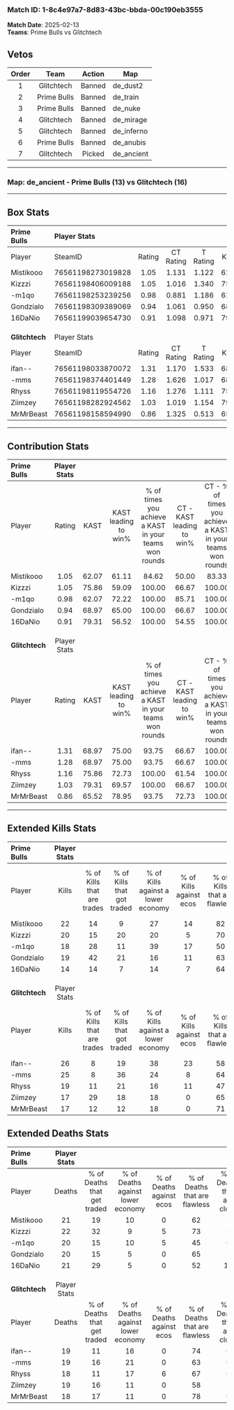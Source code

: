 ### Match ID: 1-8c4e97a7-8d83-43bc-bbda-00c190eb3555  
**Match Date**: 2025-02-13  
**Teams**: Prime Bulls vs Glitchtech  

## Vetos  

| Order | Team | Action | Map |
| :---: | :--: | :----: | --- |
| 1 | Glitchtech | Banned | de_dust2 |
| 2 | Prime Bulls | Banned | de_train |
| 3 | Prime Bulls | Banned | de_nuke |
| 4 | Glitchtech | Banned | de_mirage |
| 5 | Glitchtech | Banned | de_inferno |
| 6 | Prime Bulls | Banned | de_anubis |
| 7 | Glitchtech | Picked | de_ancient |

---  

### **Map**: de_ancient - Prime Bulls (13) vs Glitchtech (16)  
---  

## Box Stats  

| **Prime Bulls** | Player Stats      |        |           |          |       |      |       |         |        |      |     |
| :- | :- | :-: | :-: | :-: | :-: | :-: | :-: | :-: | :-: | :-: | :-: |
| Player          | SteamID           | Rating | CT Rating | T Rating | KAST  | ADR  | Kills | Assists | Deaths | K/D  | HS% |
| Mistikooo       | 76561198273019828 |  1.05  |   1.131   |  1.122   | 62.07 | 79.7 |  22   |    4    |   21   | 1.05 | 40  |
| Kizzzi          | 76561198406009188 |  1.05  |   1.016   |  1.340   | 75.86 | 72.0 |  20   |    5    |   22   | 0.91 | 55  |
| -m1qo           | 76561198253239256 |  0.98  |   0.881   |  1.186   | 62.07 | 85.3 |  18   |    8    |   20   | 0.90 | 44  |
| Gondzialo       | 76561198309389069 |  0.94  |   1.061   |  0.950   | 68.97 | 52.7 |  19   |    3    |   20   | 0.95 | 42  |
| 16DaNio         | 76561199039654730 |  0.91  |   1.098   |  0.971   | 79.31 | 61.2 |  14   |   13    |   21   | 0.67 | 42  |
|                 |                   |        |           |          |       |      |       |         |        |      |     |
|                 |                   |        |           |          |       |      |       |         |        |      |     |
|                 |                   |        |           |          |       |      |       |         |        |      |     |
| **Glitchtech**  | Player Stats      |        |           |          |       |      |       |         |        |      |     |
| Player          | SteamID           | Rating | CT Rating | T Rating | KAST  | ADR  | Kills | Assists | Deaths | K/D  | HS% |
| ifan--          | 76561198033870072 |  1.31  |   1.170   |  1.533   | 68.97 | 91.8 |  26   |    6    |   19   | 1.37 | 61  |
| -mms            | 76561198374401449 |  1.28  |   1.626   |  1.017   | 68.97 | 95.5 |  25   |    3    |   19   | 1.32 | 32  |
| Rhyss           | 76561198119554726 |  1.16  |   1.276   |  1.111   | 75.86 | 84.6 |  19   |   11    |   18   | 1.06 | 68  |
| Ziimzey         | 76561198282924562 |  1.03  |   1.019   |  1.154   | 79.31 | 65.5 |  17   |    6    |   19   | 0.89 | 88  |
| MrMrBeast       | 76561198158594990 |  0.86  |   1.325   |  0.513   | 65.52 | 45.6 |  17   |    1    |   18   | 0.94 | 41  |
---  

## Contribution Stats  

| **Prime Bulls** | Player Stats |       |                      |                                                        |                           |                                                             |                          |                                                            |
| :- | :-: | :-: | :-: | :-: | :-: | :-: | :-: | :-: |
| Player          |    Rating    | KAST  | KAST leading to win% | % of times you achieve a KAST in your teams won rounds | CT - KAST leading to win% | CT - % of times you achieve a KAST in your teams won rounds | T - KAST leading to win% | T - % of times you achieve a KAST in your teams won rounds |
| Mistikooo       |     1.05     | 62.07 |        61.11         |                         84.62                          |           50.00           |                            83.33                            |          75.00           |                           85.71                            |
| Kizzzi          |     1.05     | 75.86 |        59.09         |                         100.00                         |           66.67           |                           100.00                            |          53.85           |                           100.00                           |
| -m1qo           |     0.98     | 62.07 |        72.22         |                         100.00                         |           85.71           |                           100.00                            |          63.64           |                           100.00                           |
| Gondzialo       |     0.94     | 68.97 |        65.00         |                         100.00                         |           66.67           |                           100.00                            |          63.64           |                           100.00                           |
| 16DaNio         |     0.91     | 79.31 |        56.52         |                         100.00                         |           54.55           |                           100.00                            |          58.33           |                           100.00                           |
|                 |              |       |                      |                                                        |                           |                                                             |                          |                                                            |
|                 |              |       |                      |                                                        |                           |                                                             |                          |                                                            |
|                 |              |       |                      |                                                        |                           |                                                             |                          |                                                            |
| **Glitchtech**  | Player Stats |       |                      |                                                        |                           |                                                             |                          |                                                            |
| Player          |    Rating    | KAST  | KAST leading to win% | % of times you achieve a KAST in your teams won rounds | CT - KAST leading to win% | CT - % of times you achieve a KAST in your teams won rounds | T - KAST leading to win% | T - % of times you achieve a KAST in your teams won rounds |
| ifan--          |     1.31     | 68.97 |        75.00         |                         93.75                          |           66.67           |                           100.00                            |          87.50           |                           87.50                            |
| -mms            |     1.28     | 68.97 |        75.00         |                         93.75                          |           66.67           |                           100.00                            |          87.50           |                           87.50                            |
| Rhyss           |     1.16     | 75.86 |        72.73         |                         100.00                         |           61.54           |                           100.00                            |          88.89           |                           100.00                           |
| Ziimzey         |     1.03     | 79.31 |        69.57         |                         100.00                         |           66.67           |                           100.00                            |          72.73           |                           100.00                           |
| MrMrBeast       |     0.86     | 65.52 |        78.95         |                         93.75                          |           72.73           |                           100.00                            |          87.50           |                           87.50                            |
---  

## Extended Kills Stats  

| **Prime Bulls** | Player Stats |                            |                            |                                    |                         |                              |                                 |                                       |                    |           |
| :- | :-: | :-: | :-: | :-: | :-: | :-: | :-: | :-: | :-: | :-: |
| Player          |    Kills     | % of Kills that are trades | % of Kills that got traded | % of Kills against a lower economy | % of Kills against ecos | % of Kills that are flawless | % of Kills that are close duels | % of Kills that are assisted by flash | Pistol Round Kills | AWP Kills |
| Mistikooo       |      22      |             14             |             9              |                 27                 |           14            |              82              |                0                |                   0                   |         0          |     3     |
| Kizzzi          |      20      |             15             |             20             |                 20                 |            5            |              70              |                5                |                   0                   |         6          |     2     |
| -m1qo           |      18      |             28             |             11             |                 39                 |           17            |              50              |                0                |                   0                   |         0          |     1     |
| Gondzialo       |      19      |             42             |             21             |                 16                 |           11            |              63              |                0                |                   0                   |         0          |     0     |
| 16DaNio         |      14      |             14             |             7              |                 14                 |            7            |              64              |                7                |                   0                   |         0          |     2     |
|                 |              |                            |                            |                                    |                         |                              |                                 |                                       |                    |           |
|                 |              |                            |                            |                                    |                         |                              |                                 |                                       |                    |           |
|                 |              |                            |                            |                                    |                         |                              |                                 |                                       |                    |           |
| **Glitchtech**  | Player Stats |                            |                            |                                    |                         |                              |                                 |                                       |                    |           |
| Player          |    Kills     | % of Kills that are trades | % of Kills that got traded | % of Kills against a lower economy | % of Kills against ecos | % of Kills that are flawless | % of Kills that are close duels | % of Kills that are assisted by flash | Pistol Round Kills | AWP Kills |
| ifan--          |      26      |             8              |             19             |                 38                 |           23            |              58              |                8                |                   4                   |         0          |     0     |
| -mms            |      25      |             8              |             36             |                 24                 |            8            |              64              |                4                |                  12                   |         1          |     0     |
| Rhyss           |      19      |             11             |             21             |                 16                 |           11            |              47              |                5                |                  16                   |         1          |     2     |
| Ziimzey         |      17      |             29             |             18             |                 18                 |            0            |              65              |                6                |                   0                   |         0          |     0     |
| MrMrBeast       |      17      |             12             |             12             |                 18                 |            0            |              71              |                6                |                   0                   |         12         |     3     |
## Extended Deaths Stats  

| **Prime Bulls** | Player Stats |                             |                                   |                          |                               |                            |                           |               |
| :- | :-: | :-: | :-: | :-: | :-: | :-: | :-: | :-: |
| Player          |    Deaths    | % of Deaths that get traded | % of Deaths against lower economy | % of Deaths against ecos | % of Deaths that are flawless | % of Deaths that are close | % of Deaths while blinded | Deaths to AWP |
| Mistikooo       |      21      |             19              |                10                 |            0             |              62               |             5              |             0             |       4       |
| Kizzzi          |      22      |             32              |                 9                 |            5             |              73               |             9              |             9             |       1       |
| -m1qo           |      20      |             15              |                10                 |            5             |              45               |             0              |             0             |       2       |
| Gondzialo       |      20      |             15              |                 5                 |            0             |              65               |             5              |             5             |       6       |
| 16DaNio         |      21      |             29              |                 5                 |            0             |              52               |             10             |            19             |       1       |
|                 |              |                             |                                   |                          |                               |                            |                           |               |
|                 |              |                             |                                   |                          |                               |                            |                           |               |
|                 |              |                             |                                   |                          |                               |                            |                           |               |
| **Glitchtech**  | Player Stats |                             |                                   |                          |                               |                            |                           |               |
| Player          |    Deaths    | % of Deaths that get traded | % of Deaths against lower economy | % of Deaths against ecos | % of Deaths that are flawless | % of Deaths that are close | % of Deaths while blinded | Deaths to AWP |
| ifan--          |      19      |             11              |                16                 |            0             |              74               |             0              |             0             |       2       |
| -mms            |      19      |             16              |                21                 |            0             |              63               |             0              |             0             |       1       |
| Rhyss           |      18      |             11              |                17                 |            6             |              67               |             6              |             0             |       0       |
| Ziimzey         |      19      |             16              |                11                 |            0             |              58               |             5              |             0             |       0       |
| MrMrBeast       |      18      |             17              |                11                 |            0             |              78               |             0              |             0             |       3       |

